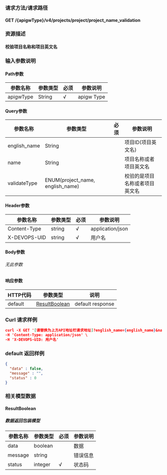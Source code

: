 ### 请求方法/请求路径
#### GET /{apigwType}/v4/projects/project/project_name_validation
### 资源描述
#### 校验项目名称和项目英文名
### 输入参数说明
#### Path参数

| 参数名称      | 参数类型   | 必须  | 参数说明       |
| --------- | ------ | --- | ---------- |
| apigwType | String | √   | apigw Type |

#### Query参数

| 参数名称         | 参数类型                             | 必须  | 参数说明            |
| ------------ | -------------------------------- | --- | --------------- |
| english_name | String                           |     | 项目ID(项目英文名)     |
| name         | String                           |     | 项目名称或者项目英文名     |
| validateType | ENUM(project_name, english_name) |     | 校验的是项目名称或者项目英文名 |

#### Header参数

| 参数名称         | 参数类型   | 必须  | 参数说明             |
| ------------ | ------ | --- | ---------------- |
| Content-Type | string | √   | application/json |
| X-DEVOPS-UID | string | √   | 用户名              |

#### Body参数
###### 无此参数
#### 响应参数

| HTTP代码  | 参数类型                            | 说明               |
| ------- | ------------------------------- | ---------------- |
| default | [ResultBoolean](#ResultBoolean) | default response |

### Curl 请求样例

```Json
curl -X GET '[请替换为上方API地址栏请求地址]?english_name={english_name}&name={name}&validateType={validateType}' \
-H 'Content-Type: application/json' \
-H 'X-DEVOPS-UID: 用户名' 
```

### default 返回样例

```Json
{
  "data" : false,
  "message" : "",
  "status" : 0
}
```

### 相关模型数据
#### ResultBoolean
##### 数据返回包装模型

| 参数名称    | 参数类型    | 必须  | 参数说明 |
| ------- | ------- | --- | ---- |
| data    | boolean |     | 数据   |
| message | string  |     | 错误信息 |
| status  | integer | √   | 状态码  |

 
